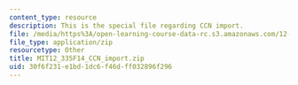 ```yaml
---
content_type: resource
description: This is the special file regarding CCN import.
file: /media/https%3A/open-learning-course-data-rc.s3.amazonaws.com/12-335-experimental-atmospheric-chemistry-fall-2014/30f6f231e1bd1dc6f46dff032896f296_MIT12_335F14_CCN_import.zip
file_type: application/zip
resourcetype: Other
title: MIT12_335F14_CCN_import.zip
uid: 30f6f231-e1bd-1dc6-f46d-ff032896f296
---
```


